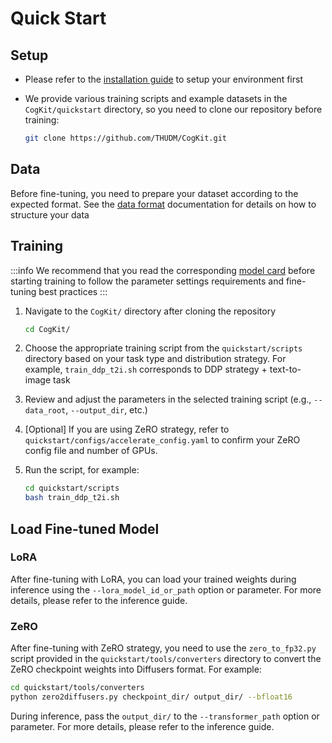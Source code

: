# Quick Start

## Setup

* Please refer to the [installation guide](../02-Installation.md) to setup your environment first

<!-- FIXME: change to THUDM later -->
* We provide various training scripts and example datasets in the `CogKit/quickstart` directory, so you need to clone our repository before training:

   ```bash
   git clone https://github.com/THUDM/CogKit.git
   ```

## Data

Before fine-tuning, you need to prepare your dataset according to the expected format. See the [data format](./03-Data%20Format.md) documentation for details on how to structure your data

## Training

:::info
We recommend that you read the corresponding [model card](../05-Model%20Card.mdx) before starting training to follow the parameter settings requirements and fine-tuning best practices
:::

1. Navigate to the `CogKit/` directory after cloning the repository
   ```bash
   cd CogKit/
   ```

2. Choose the appropriate training script from the `quickstart/scripts` directory based on your task type and distribution strategy. For example, `train_ddp_t2i.sh` corresponds to DDP strategy + text-to-image task

3. Review and adjust the parameters in the selected training script (e.g., `--data_root`, `--output_dir`, etc.)

4. [Optional] If you are using ZeRO strategy, refer to `quickstart/configs/accelerate_config.yaml` to confirm your ZeRO config file and number of GPUs.

5. Run the script, for example:

   ```bash
   cd quickstart/scripts
   bash train_ddp_t2i.sh
   ```

## Load Fine-tuned Model

### LoRA

After fine-tuning with LoRA, you can load your trained weights during inference using the `--lora_model_id_or_path` option or parameter. For more details, please refer to the inference guide.

### ZeRO

After fine-tuning with ZeRO strategy, you need to use the `zero_to_fp32.py` script provided in the `quickstart/tools/converters` directory to convert the ZeRO checkpoint weights into Diffusers format. For example:

```bash
cd quickstart/tools/converters
python zero2diffusers.py checkpoint_dir/ output_dir/ --bfloat16
```

During inference, pass the `output_dir/` to the `--transformer_path` option or parameter. For more details, please refer to the inference guide.
